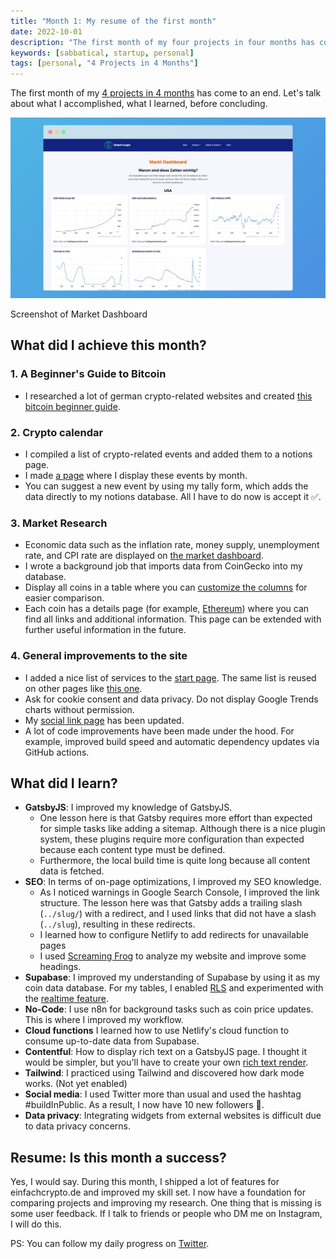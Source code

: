 ```yaml
---
title: "Month 1: My resume of the first month"
date: 2022-10-01
description: "The first month of my four projects in four months has come to an end. Let's talk about what I accomplished, what I learned, before concluding."
keywords: [sabbatical, startup, personal]
tags: [personal, "4 Projects in 4 Months"]
---
```


The first month of my [4 projects in 4 months](/blog/2022-08-10-4-projects-in-4-months/) has come to an end. Let's talk about what I accomplished, what I learned, before concluding.

![einfachcrypto.de Market Dashboard](./assets/2022-10-01/einfachcrypto-market-dashboard.png)
<p class="text-center">Screenshot of Market Dashboard</p>


## What did I achieve this month?

### 1. A Beginner's Guide to Bitcoin
- I researched a lot of german crypto-related websites and created [this bitcoin beginner guide](https://einfachcrypto.de/wissen/bitcoin-guide/).
  
### 2. Crypto calendar
- I compiled a list of crypto-related events and added them to a notions page.
- I made [a page](https://einfachcrypto.de/wissen/kalender/) where I display these events by month.
- You can suggest a new event by using my tally form, which adds the data directly to my notions database. All I have to do now is accept it ✅.

### 3. Market Research
- Economic data such as the inflation rate, money supply, unemployment rate, and CPI rate are displayed on [the market dashboard](https://einfachcrypto.de/dashboard/market-dashboard/).
- I wrote a background job that imports data from CoinGecko into my database.
- Display all coins in a table where you can [customize the columns](https://einfachcrypto.de/coins/) for easier comparison.
- Each coin has a details page (for example, [Ethereum](https://einfachcrypto.de/coins/ethereum/)) where you can find all links and additional information. This page can be extended with further useful information in the future.

### 4. General improvements to the site
- I added a nice list of services to the [start page](https://einfachcrypto.de/). The same list is reused on other pages like [this one](https://einfachcrypto.de/dashboard/).
- Ask for cookie consent and data privacy. Do not display Google Trends charts without permission.
- My [social link page](https://einfachcrypto.de/ig/) has been updated.
- A lot of code improvements have been made under the hood. For example, improved build speed and automatic dependency updates via GitHub actions.


## What did I learn?
- **GatsbyJS**: I improved my knowledge of GatsbyJS.
  - One lesson here is that Gatsby requires more effort than expected for simple tasks like adding a sitemap. Although there is a nice plugin system, these plugins require more configuration than expected because each content type must be defined.
  - Furthermore, the local build time is quite long because all content data is fetched.
- **SEO**: In terms of on-page optimizations, I improved my SEO knowledge.
  - As I noticed warnings in Google Search Console, I improved the link structure. The lesson here was that Gatsby adds a trailing slash (`../slug/`) with a redirect, and I used links that did not have a slash (`../slug`), resulting in these redirects.
  - I learned how to configure Netlify to add redirects for unavailable pages
  - I used [Screaming Frog](https://www.screamingfrog.co.uk/seo-spider/) to analyze my website and improve some headings.
- **Supabase**: I improved my understanding of Supabase by using it as my coin data database. For my tables, I enabled [RLS](https://supabase.com/docs/learn/auth-deep-dive/auth-row-level-security) and experimented with the [realtime feature](https://supabase.com/docs/guides/realtime).
- **No-Code**: I use n8n for background tasks such as coin price updates. This is where I improved my workflow.
- **Cloud functions** I learned how to use Netlify's cloud function to consume up-to-date data from Supabase.
- **Contentful**: How to display rich text on a GatsbyJS page. I thought it would be simpler, but you'll have to create your own [rich text render](https://www.npmjs.com/package/@contentful/rich-text-react-renderer).
- **Tailwind**: I practiced using Tailwind and discovered how dark mode works. (Not yet enabled)
- **Social media**: I used Twitter more than usual and used the hashtag #buildInPublic. As a result, I now have 10 new followers 🎉.
- **Data privacy**: Integrating widgets from external websites is difficult due to data privacy concerns. 

## Resume: Is this month a success?
Yes, I would say. During this month, I shipped a lot of features for einfachcrypto.de and improved my skill set. I now have a foundation for comparing projects and improving my research.
One thing that is missing is some user feedback. If I talk to friends or people who DM me on Instagram, I will do this.


PS: You can follow my daily progress on [Twitter](https://twitter.com/m91michel).
